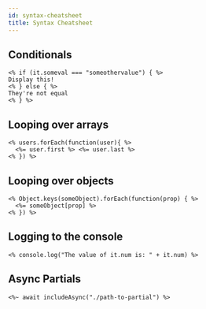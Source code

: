 ```yaml
---
id: syntax-cheatsheet
title: Syntax Cheatsheet
---
```


## Conditionals

```eta
<% if (it.someval === "someothervalue") { %>
Display this!
<% } else { %>
They're not equal
<% } %>
```

## Looping over arrays

```eta
<% users.forEach(function(user){ %>
  <%= user.first %> <%= user.last %>
<% }) %>
```

## Looping over objects

```eta
<% Object.keys(someObject).forEach(function(prop) { %>
  <%= someObject[prop] %>
<% }) %>
```

## Logging to the console

```eta
<% console.log("The value of it.num is: " + it.num) %>
```

## Async Partials

```eta
<%~ await includeAsync("./path-to-partial") %>
```
